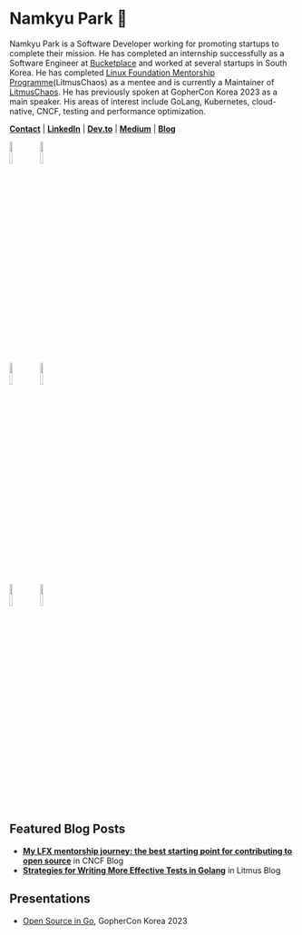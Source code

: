 # Namkyu Park 🚀

Namkyu Park is a Software Developer working for promoting startups to complete their mission. He has completed an internship successfully as a Software Engineer at [Bucketplace](https://www.bucketplace.com/en/) and worked at several startups in South Korea. He has completed [Linux Foundation Mentorship Programme](https://mentorship.lfx.linuxfoundation.org/project/a222f58a-08ee-4727-80c8-41c4d6f5a2a9)(LitmusChaos) as a mentee and is currently a Maintainer of [LitmusChaos](https://litmuschaos.io/). He has previously spoken at GopherCon Korea 2023 as a main speaker. His areas of interest include GoLang, Kubernetes, cloud-native, CNCF, testing and performance optimization.

**[Contact](mailto:lak9348@gmail.com)** | **[LinkedIn](https://www.linkedin.com/in/namkyupark1999)** | **[Dev.to](https://dev.to/namkyu1999)** | **[Medium](https://medium.com/@loyle)** | **[Blog](https://namkyu1999.github.io/)**

<p>
  <img width="10%" src="https://www.vectorlogo.zone/logos/golang/golang-ar21.svg">
  <img width="10%" src="https://www.vectorlogo.zone/logos/kubernetes/kubernetes-ar21.svg">
  <br />
  <img width="10%" src="https://www.vectorlogo.zone/logos/google_cloud/google_cloud-ar21.svg">
  <img width="10%" src="https://www.vectorlogo.zone/logos/amazon_aws/amazon_aws-ar21.svg">
  <br />
  <img width="10%" src="https://www.vectorlogo.zone/logos/reactjs/reactjs-ar21.svg">
  <img width="10%" src="https://www.vectorlogo.zone/logos/springio/springio-ar21.svg">
</p>

## Featured Blog Posts
- **[My LFX mentorship journey: the best starting point for contributing to open source](https://www.cncf.io/blog/2023/05/30/my-lfx-mentorship-journey-the-best-starting-point-for-contributing-to-open-source/)** in CNCF Blog
- **[Strategies for Writing More Effective Tests in Golang](https://dev.to/litmus-chaos/strategies-for-writing-more-effective-tests-in-golang-1fma)** in Litmus Blog

## Presentations
- [Open Source in Go](https://www.youtube.com/live/WZthMW0BaNA?feature=shared&t=3576), GopherCon Korea 2023
